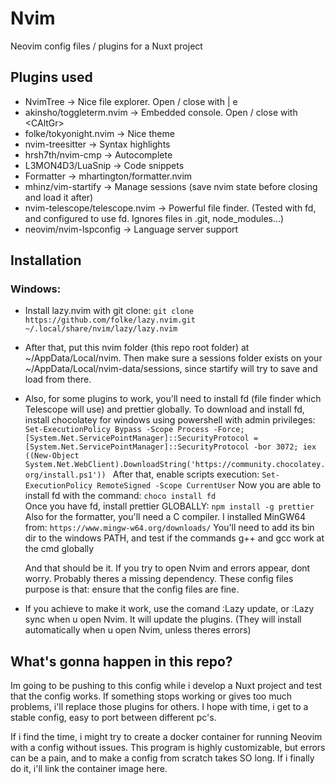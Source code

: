 # Nvim

Neovim config files / plugins for a Nuxt project

## Plugins used

- NvimTree -> Nice file explorer. Open / close with <Cn> | <leader>e
- akinsho/toggleterm.nvim -> Embedded console. Open / close with <CAltGr\>
- folke/tokyonight.nvim -> Nice theme
- nvim-treesitter -> Syntax highlights
- hrsh7th/nvim-cmp -> Autocomplete
- L3MON4D3/LuaSnip -> Code snippets
- Formatter -> mhartington/formatter.nvim
- mhinz/vim-startify -> Manage sessions (save nvim state before closing and load it after)
- nvim-telescope/telescope.nvim -> Powerful file finder. (Tested with fd, and configured to use fd. Ignores files in .git, node_modules...)
- neovim/nvim-lspconfig -> Language server support

## Installation

### Windows:
  - Install lazy.nvim with git clone:
    `git clone https://github.com/folke/lazy.nvim.git ~/.local/share/nvim/lazy/lazy.nvim`

  - After that, put this nvim folder (this repo root folder) at ~/AppData/Local/nvim. Then make sure a sessions folder exists on
    your ~/AppData/Local/nvim-data/sessions, since startify will try to save and load from there.

  - Also, for some plugins to work, you'll need to install fd (file finder which Telescope will use) and prettier globally.
    To download and install fd, install chocolatey for windows using powershell with admin privileges:
    `Set-ExecutionPolicy Bypass -Scope Process -Force; [System.Net.ServicePointManager]::SecurityProtocol = [System.Net.ServicePointManager]::SecurityProtocol -bor 3072; iex ((New-Object System.Net.WebClient).DownloadString('https://community.chocolatey.org/install.ps1'))
    `
    After that, enable scripts execution:
    `Set-ExecutionPolicy RemoteSigned -Scope CurrentUser`
    Now you are able to install fd with the command:
    `choco install fd`  
    Once you have fd, install prettier GLOBALLY:
    `npm install -g prettier`
    Also for the formatter, you'll need a C compiler. I installed MinGW64 from:
    `https://www.mingw-w64.org/downloads/`
    You'll need to add its bin dir to the windows PATH, and test if the commands g++ and gcc work at the cmd globally

    And that should be it. If you try to open Nvim and errors appear, dont worry. Probably theres a missing dependency. These config files purpose is that: ensure that
    the config files are fine.

  - If you achieve to make it work, use the comand :Lazy update, or :Lazy sync when u open Nvim. It will update the plugins. (They will install automatically when u open Nvim, unless
    theres errors)

## What's gonna happen in this repo?

Im going to be pushing to this config while i develop a Nuxt project and test that the config works. If something stops working or gives 
too much problems, i'll replace those plugins for others. I hope with time, i get to a stable config, easy to port between different pc's.

If i find the time, i might try to create a docker container for running Neovim with a config without issues. This program is highly customizable, but errors can be a pain, and to make 
a config from scratch takes SO long. If i finally do it, i'll link the container image here.
